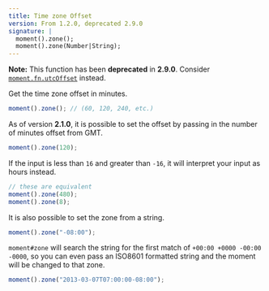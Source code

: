 ```yaml
---
title: Time zone Offset
version: From 1.2.0, deprecated 2.9.0
signature: |
  moment().zone();
  moment().zone(Number|String);
---
```


**Note:** This function has been **deprecated** in **2.9.0**. Consider [`moment.fn.utcOffset`](/docs/#/manipulating/utc-offset/) instead.

Get the time zone offset in minutes.

```javascript
moment().zone(); // (60, 120, 240, etc.)
```

As of version **2.1.0**, it is possible to set the offset by passing in the number of minutes offset from GMT.

```javascript
moment().zone(120);
```

If the input is less than `16` and greater than `-16`, it will interpret your input as hours instead.

```javascript
// these are equivalent
moment().zone(480);
moment().zone(8);
```

It is also possible to set the zone from a string.

```javascript
moment().zone("-08:00");
```

`moment#zone` will search the string for the first match of `+00:00 +0000 -00:00 -0000`, so you can even pass an ISO8601 formatted string and the moment will be changed to that zone.

```javascript
moment().zone("2013-03-07T07:00:00-08:00");
```
